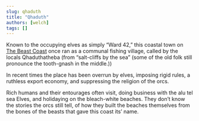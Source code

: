 ```yaml
---
slug: qhaduth
title: "Qhaduth"
authors: [welch]
tags: []
---
```


Known to the occupying elves as simply “Ward 42,” this coastal town on [The Beast Coast](/wikis/the-beast-coast) once ran as a communal fishing village, called by the locals Qhaduthatheba (from “salt-cliffs by the sea” (some of the old folk still pronounce the tooth-gnash in the middle.))
 
In recent times the place has been overrun by elves, imposing rigid rules, a ruthless export economy, and suppressing the religion of the orcs.
 
Rich humans and their entourages often visit, doing business with the alu tel sea Elves, and holidaying on the bleach-white beaches. They don’t know the stories the orcs still tell, of how they built the beaches themselves from the bones of the beasts that gave this coast its’ name.
